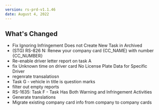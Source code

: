 ```yaml
---
version: rs-prd-v1.1.46
date: August 4, 2022
---
```


## What's Changed
* Fix Ignoring Infringement Does not Create New Task in Archived
* (STG) RS-826 N: Renew your company card {CC_NAME} with number {CC_NUMBER}
* Re-enable driver letter report on task A
* fix Unknown time on driver card No License Plate Data for Specific Driver
* regenrate transalatiosn
* Task G - vehicle in title is question marks
* filter out empty reports
* RS-1635: Task F - Task Has Both Warning and Infringement Activities
* Generate translations
* Migrate existing company card info from company to company cards